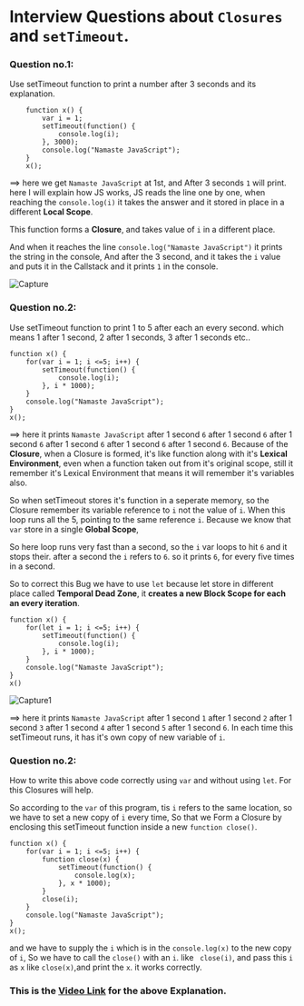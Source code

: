 # Interview Questions about `Closures` and `setTimeout`.

### Question no.1:
Use setTimeout function to print a number after 3 seconds  and its explanation.

```
    function x() {
        var i = 1;
        setTimeout(function() {
            console.log(i);
        }, 3000);
        console.log("Namaste JavaScript");
    }
    x();
```
==> here we get `Namaste JavaScript` at 1st, and After 3 seconds `1` will print. here I will explain how JS works, JS reads the line one by one, when 
reaching the `console.log(i)` it takes the answer and it stored in place in a different **Local Scope**. 

This function forms a **Closure**, and takes value of `i` in a different place.

And when it reaches the line `console.log("Namaste JavaScript")` it prints the string in the console, And after the 3 second, and it takes the `i` value 
and puts it in the Callstack and it prints `1` in the console.

![Capture](https://user-images.githubusercontent.com/83916278/183965687-34b6094a-4668-4aa4-8de2-be38f65fdd1c.JPG)

### Question no.2:
Use setTimeout function to print 1 to 5 after each an every second. which means 1 after 1 second, 2 after 1 seconds, 3 after 1 seconds etc..

```
function x() {
    for(var i = 1; i <=5; i++) {
        setTimeout(function() {
            console.log(i);
        }, i * 1000);
    }
    console.log("Namaste JavaScript");
}
x();
```
==> here it prints `Namaste JavaScript` after 1 second `6` after 1 second `6` after 1 second `6` after 1 second `6` after 1 second `6` after 1 second `6`.
Because of the **Closure**, when a Closure is formed, it's like function along with it's **Lexical Environment**, even when a function taken out from it's 
original scope, still it remember it's Lexical Environment that means it will remember it's variables also. 

So when setTimeout stores it's function in a seperate memory, so the Closure remember its variable reference to `i` not the value of `i`. When this loop 
runs all the 5, pointing to the same reference `i`. Because we know that `var` store in a single **Global Scope**,

So here loop runs very fast than a second, so the `i` var loops to hit `6` and it stops their. after a second the `i` refers to `6`. so it prints `6`,
for every five times in a second.

So to correct this Bug we have to use `let` because let store in different place called **Temporal Dead Zone**, it **creates a new Block Scope for each an 
every iteration**.

```
function x() {
    for(let i = 1; i <=5; i++) {
        setTimeout(function() {
            console.log(i);
        }, i * 1000);
    }
    console.log("Namaste JavaScript");
}
x()
```

![Capture1](https://user-images.githubusercontent.com/83916278/183965930-2e0b695d-8edb-4dfd-9e1b-7ef793243a22.JPG)

==> here it prints  `Namaste JavaScript` after 1 second `1` after 1 second `2` after 1 second `3` after 1 second `4` after 1 second `5` after 1 second `6`.
In each time this setTimeout runs, it has it's own copy of new variable of `i`.

### Question no.2:
How to write this above code correctly using `var` and without using `let`.
For this Closures will help.

So according to the `var` of this program, tis `i` refers to the same location, so we have to set a new copy of `i` every time, 
So that we Form a Closure by enclosing this setTimeout function inside a new `function close()`.

```
function x() {
    for(var i = 1; i <=5; i++) {
        function close(x) {
            setTimeout(function() {
                console.log(x);
            }, x * 1000);
        }
        close(i);
    }
    console.log("Namaste JavaScript");
}
x();
```
and we have to supply the `i` which is in the `console.log(x)` to the new copy of `i`, So we have to call the `close()` with an `i`. like ` close(i)`,
and pass this `i` as `x` like `close(x)`,and print the `x`. it works correctly.


### This is the [Video Link](https://www.youtube.com/watch?v=eBTBG4nda2A&list=PLlasXeu85E9cQ32gLCvAvr9vNaUccPVNP&index=13) for the above Explanation.
